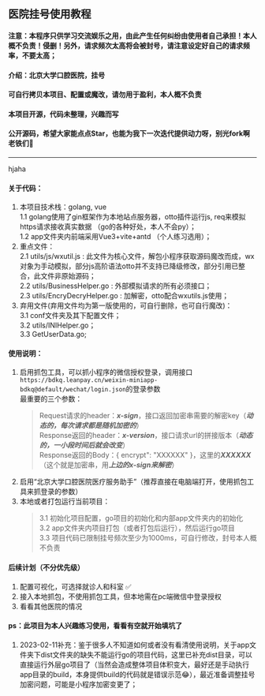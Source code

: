 ## 医院挂号使用教程  
#### 注意：本程序只供学习交流娱乐之用，由此产生任何纠纷由使用者自己承担！本人概不负责！侵删！另外，请求频次太高将会被封号，请注意设定好自己的请求频率，不要太高；
#### 介绍：北京大学口腔医院，挂号   
#### 可自行拷贝本项目、配置或魔改，请勿用于盈利，本人概不负责  
#### 本项目开源，代码未整理，兴趣而写    
#### 公开源码，希望大家能点点Star，也能为我下一次迭代提供动力呀，别光fork啊老铁们🤣
---  
hjaha
#### 关于代码：  
1. 本项目技术栈：golang, vue  
  1.1 golang使用了gin框架作为本地站点服务器，otto插件运行js, req来模拟https请求接收真实数据 （go的各种好处，本人不会py）；  
  1.2 app文件夹内前端采用Vue3+vite+antd （个人练习选用）； 
2. 重点文件：  
  2.1 utils/js/wxutil.js : 此文件为核心文件，解包小程序获取源码魔改而成，wx对象为手动模拟，部分js高阶语法otto并不支持已降级修改，部分引用已整合，此文件非原始源码；  
  2.2 utils/BusinessHelper.go : 外部模拟请求的所有必须接口；  
  2.3 utils/EncryDecryHelper.go : 加解密，otto配合wxutils.js使用；  
3. 弃用文件(弃用文件均为第一版使用的，可自行删除，也可自行魔改)：  
  3.1 conf文件夹及其下配置文件；  
  3.2 utils/INIHelper.go；  
  3.3 GetUserData.go;
#### 使用说明：
1. 启用抓包工具，可以抓小程序的微信授权登录，调用接口```https://bdkq.leanpay.cn/weixin-miniapp-bdkq@default/wechat/login.json```的登录参数  
    最重要的三个参数：   
    > Request请求的header：***x-sign***，接口返回加密串需要的解密key（***动态的，每次请求都是随机加密的***）  
    > Response返回的header：***x-version***，接口请求url的拼接版本（***动态的，一小段时间后就会改变***）  
    > Response返回的Body：{ encrypt": "XXXXXX" }，这里的***XXXXXX***（这个就是加密串，用***上边的x-sign来解密***）  
2. 启用“北京大学口腔医院医疗服务助手”（推荐直接在电脑端打开，使用抓包工具来抓登录的参数）  
3. 本地或者打包运行当前项目：  
    > 3.1 初始化项目配置，go项目的初始化和内部app文件夹内的初始化  
    > 3.2 app文件夹内项目打包（或者打包后运行），然后运行go项目  
    > 3.3 项目代码已限制挂号频次至少为1000ms，可自行修改，封号本人概不负责  
#### 后续计划（不分优先级）  
1. 配置可视化，可选择就诊人和科室 ✅  
2. 接入本地抓包，不使用抓包工具，但本地需在pc端微信中登录授权  
3. 看看其他医院的情况   

#### ps：此项目为本人兴趣练习使用，看看有空就开始填坑了  
1. 2023-02-11补充：鉴于很多人不知道如何或者没有看清使用说明，关于app文件夹下dist文件夹的缺失不能运行go的项目代码，这里已补充dist目录，可以直接运行外层go项目了（当然会造成整体项目体积变大，最好还是手动执行app目录的build，本身提供build的代码就是错误示范😂），最近准备调整挂号加密问题，可能是小程序加密变更了；